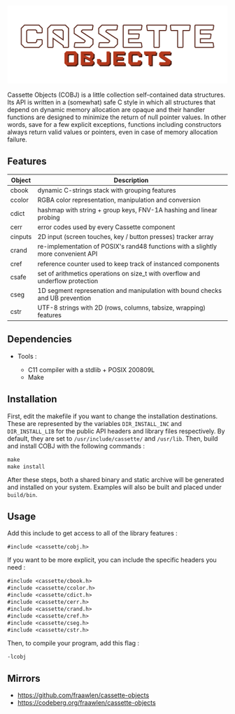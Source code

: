 <p align=center><img src="banner.svg"></p>

Cassette Objects (COBJ) is a little collection self-contained data structures. Its API is written in a (somewhat) safe C style in which all structures that depend on dynamic memory allocation are opaque and their handler functions are designed to minimize the return of null pointer values. In other words, save for a few explicit exceptions, functions including constructors always return valid values or pointers, even in case of memory allocation failure. 

Features
--------

| Object  | Description                                                                       |
| ------- | --------------------------------------------------------------------------------- |
| cbook   | dynamic C-strings stack with grouping features                                    |
| ccolor  | RGBA color representation, manipulation and conversion                            |
| cdict   | hashmap with string + group keys, FNV-1A hashing and linear probing               |
| cerr    | error codes used by every Cassette component                                      |
| cinputs | 2D input (screen touches, key / button presses) tracker array                     |
| crand   | re-implementation of POSIX's rand48 functions with a slightly more convenient API |
| cref    | reference counter used to keep track of instanced components                      |
| csafe   | set of arithmetics operations on size_t with overflow and underflow protection    |
| cseg    | 1D segment represenation and manipulation with bound checks and UB prevention     |
| cstr    | UTF-8 strings with 2D (rows, columns, tabsize, wrapping) features                 |

Dependencies
------------

- Tools :

	- C11 compiler with a stdlib + POSIX 200809L
	- Make

Installation
------------

First, edit the makefile if you want to change the installation destinations. These are represented by the variables `DIR_INSTALL_INC` and `DIR_INSTALL_LIB` for the public API headers and library files respectively. By default, they are set to `/usr/include/cassette/` and `/usr/lib`.
Then, build and install COBJ with the following commands :

```
make
make install
```

After these steps, both a shared binary and static archive will be generated and installed on your system. Examples will also be built and placed under `build/bin`.

Usage
-----

Add this include to get access to all of the library features :

```
#include <cassette/cobj.h>
```

If you want to be more explicit, you can include the specific headers you need :

```
#include <cassette/cbook.h>
#include <cassette/ccolor.h>
#include <cassette/cdict.h>
#include <cassette/cerr.h>
#include <cassette/crand.h>
#include <cassette/cref.h>
#include <cassette/cseg.h>
#include <cassette/cstr.h>
```

Then, to compile your program, add this flag :

```
-lcobj
```

Mirrors
-------

- https://github.com/fraawlen/cassette-objects
- https://codeberg.org/fraawlen/cassette-objects

